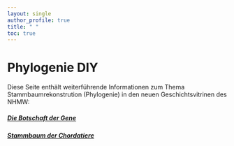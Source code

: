 ```yaml
---
layout: single
author_profile: true
title: " " 
toc: true
---
```


# Phylogenie DIY

Diese Seite enthält weiterführende Informationen zum Thema Stammbaumrekonstrution (Phylogenie) in den neuen Geschichtsvitrinen des NHMW:

##### [Die Botschaft der Gene](https://nhmvienna.github.io/Alignment/)

##### [Stammbaum der Chordatiere](https://nhmvienna.github.io/Phylogenie/)

